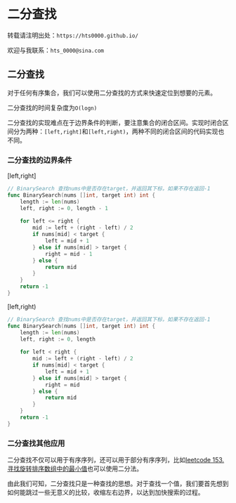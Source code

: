 # 二分查找


<!--more-->

转载请注明出处：`https://hts0000.github.io/`

欢迎与我联系：`hts_0000@sina.com`

## 二分查找
对于任何有序集合，我们可以使用二分查找的方式来快速定位到想要的元素。

二分查找的时间复杂度为`O(logn)`

二分查找的实现难点在于边界条件的判断，要注意集合的闭合区间。实现时闭合区间分为两种：`[left,right]`和`[left,right)`，两种不同的闭合区间的代码实现也不同。

### 二分查找的边界条件
[left,right]

```go
// BinarySearch 查找nums中是否存在target，并返回其下标，如果不存在返回-1
func BinarySearch(nums []int, target int) int {
	length := len(nums)
	left, right := 0, length - 1
	
	for left <= right {
		mid := left + (right - left) / 2
		if nums[mid] < target {
			left = mid + 1
		} else if nums[mid] > target {
			right = mid - 1
		} else {
			return mid
		}
	}
	return -1
}
```

[left,right)

```go
// BinarySearch 查找nums中是否存在target，并返回其下标，如果不存在返回-1
func BinarySearch(nums []int, target int) int {
	length := len(nums)
	left, right := 0, length
	
	for left < right {
		mid := left + (right - left) / 2
		if nums[mid] < target {
			left = mid + 1
		} else if nums[mid] > target {
			right = mid
		} else {
			return mid
		}
	}
	return -1
}
```

### 二分查找其他应用
二分查找不仅可以用于有序序列，还可以用于部分有序序列，比如[leetcode 153.寻找旋转排序数组中的最小值](https://leetcode-cn.com/problems/find-minimum-in-rotated-sorted-array/)也可以使用二分法。

由此我们可知，二分查找只是一种查找的思想。对于查找一个值，我们要首先想到如何能跳过一些无意义的比较，收缩左右边界，以达到加快搜索的过程。

